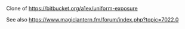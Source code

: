 Clone of https://bitbucket.org/a1ex/uniform-exposure

See also https://www.magiclantern.fm/forum/index.php?topic=7022.0
